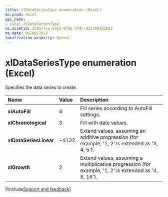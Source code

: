 ```yaml
---
title: xlDataSeriesType enumeration (Excel)
ms.prod: excel
api_name:
- Excel.XlDataSeriesType
ms.assetid: 250af7ce-5e12-6f6d-274c-d35a581b2b63
ms.date: 06/08/2017
localization_priority: Normal
---
```



# xlDataSeriesType enumeration (Excel)

Specifies the data series to create.



|Name|Value|Description|
|:-----|:-----|:-----|
| **xlAutoFill**|4|Fill series according to AutoFill settings.|
| **xlChronological**|3|Fill with date values.|
| **xlDataSeriesLinear**|-4132|Extend values, assuming an additive progression (for example, '1, 2' is extended as '3, 4, 5').|
| **xlGrowth**|2|Extend values, assuming a multiplicative progression (for example, '1, 2' is extended as '4, 8, 16').|

[!include[Support and feedback](~/includes/feedback-boilerplate.md)]